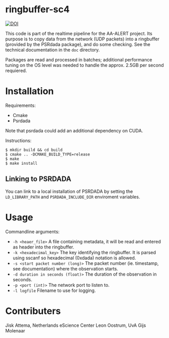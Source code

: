 # ringbuffer-sc4

[![DOI](https://zenodo.org/badge/136619572.svg)](https://zenodo.org/badge/latestdoi/136619572)

This code is part of the realtime pipeline for the AA-ALERT project.
Its purpose is to copy data from the network (UDP packets) into a ringbuffer (provided by the PSRdada package), and do some checking.
See the technical documentation in the `doc` directory.

Packages are read and processed in batches; additional performance tuning on the OS level was needed to handle the approx. 2.5GB per second requiered.

# Installation

Requirements:
 * Cmake
 * Psrdada

Note that psrdada could add an additional dependency on CUDA.
 
 Instructions:
 
```
$ mkdir build && cd build
$ cmake .. -DCMAKE_BUILD_TYPE=release
$ make
$ make install
```

## Linking to PSRDADA
You can link to a local installation of PSRDADA by setting the `LD_LIBRARY_PATH` and `PSRDADA_INCLUDE_DIR` enviroment variables.


# Usage
Commandline arguments:

  * `-h <heaer_file>` A file containing metadata, it will be read and entered as header into the ringbuffer.
  * `-k <hexadecimal_key>` The key identifying the ringbuffer. It is parsed using sscanf so hexadecimal (0xdada) notation is allowed.
  * `-s <start packet number (long)>` The packet number (ie. timestamp, see documentation) where the observation starts.
  * `-d duration in seconds (float)>` The duration of the observation in seconds.
  * `-p <port (int)>` The network port to listen to.
  * `-l logfile` Filename to use for logging.


# Contributers

Jisk Attema, Netherlands eScience Center
Leon Oostrum, UvA
Gijs Molenaar
